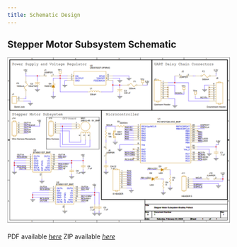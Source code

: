```yaml
---
title: Schematic Design
---
```


## Stepper Motor Subsystem Schematic

![Schematic Design](static/media/Schematic_Design_Feb22.png)

PDF available [*here*](static/media/BPollock_Subsystem_Schematic.pdf)
ZIP available [*here*](docs/Schematic-Design/BPollock_Subsystem.zip)